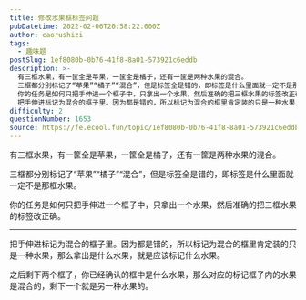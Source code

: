 ```yaml
---
title: 修改水果框标签问题
pubDatetime: 2022-02-06T20:58:22.000Z
author: caorushizi
tags:
  - 趣味题
postSlug: 1ef8080b-0b76-41f8-8a01-573921c6eddb
description: >-
  有三框水果，有一筐全是苹果，一筐全是橘子，还有一筐是两种水果的混合。
  三框都分别标记了“苹果”“橘子”“混合”，但是标签全是错的，即标签是什么里面就一定不是那框水果。
  你的任务是如何只把手伸进一个框子中，只拿出一个水果，然后准确的把三框水果的标签改正确。
  把手伸进标记为混合的框子里。因为都是错的，所以标记为混合的框里肯定装的只是一种水果，那么拿出是什么水果，就是应该标记什么水果。 之后剩下两个框子
difficulty: 2
questionNumber: 1653
source: https://fe.ecool.fun/topic/1ef8080b-0b76-41f8-8a01-573921c6eddb
---
```


有三框水果，有一筐全是苹果，一筐全是橘子，还有一筐是两种水果的混合。

三框都分别标记了“苹果”“橘子”“混合”，但是标签全是错的，即标签是什么里面就一定不是那框水果。

你的任务是如何只把手伸进一个框子中，只拿出一个水果，然后准确的把三框水果的标签改正确。

---

把手伸进标记为混合的框子里。因为都是错的，所以标记为混合的框里肯定装的只是一种水果，那么拿出是什么水果，就是应该标记什么水果。

之后剩下两个框子，你已经确认的框中是什么水果，那么对应的标记框子内的水果是混合的，剩下一个就是另一种水果的。
